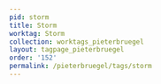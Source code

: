 ```yaml
---
pid: storm
title: Storm
worktag: Storm
collection: worktags_pieterbruegel
layout: tagpage_pieterbruegel
order: '152'
permalink: /pieterbruegel/tags/storm
---
```

